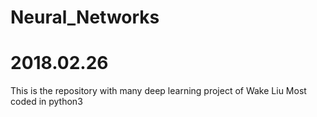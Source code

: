 # Neural_Networks
# 2018.02.26

This is the repository with many deep learning project of Wake Liu
Most coded in python3
